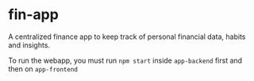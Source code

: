 # fin-app
A centralized finance app to keep track of personal financial data, habits and insights.

To run the webapp, you must run `npm start` inside `app-backend` first and then on `app-frontend`
